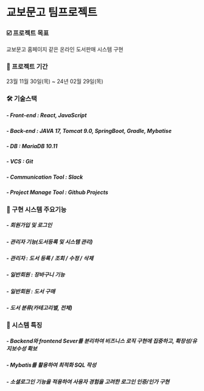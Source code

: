 # 교보문고 팀프로젝트

### :ballot_box_with_check: 프로젝트 목표 
교보문고 홈페이지 같은 온라인 도서판매 시스템 구현 </br> 

### :date: 프로젝트 기간
23월 11월 30일(목) ~ 24년 02월 29일(목)

### 🛠 기술스택

##### - Front-end : React, JavaScript
##### - Back-end : JAVA 17, Tomcat 9.0, SpringBoot, Gradle, Mybatise
##### - DB : MariaDB 10.11
##### - VCS : Git
##### - Communication Tool : Slack
##### - Project Manage Tool : Github Projects

### :bookmark_tabs: 구현 시스템 주요기능

##### - 회원가입 및 로그인
##### - 관리자 기능(도서등록 및 시스템 관리)
##### - 관리자 : 도서 등록 / 조회 / 수정 / 삭제
##### - 일반회원 : 장바구니 기능
##### - 일반회원 : 도서 구매
##### - 도서 분류(카테고리별, 전체)

### :triangular_flag_on_post: 시스템 특징

##### - Backend와 frontend Sever를 분리하여 비즈니스 로직 구현에 집중하고, 확장성/유지보수성 확보
##### - Mybatis를 활용하여 최적화 SQL 작성
##### - 소셜로그인 기능을 적용하여 사용자 경험을 고려한 로그인 인증/인가 구현
